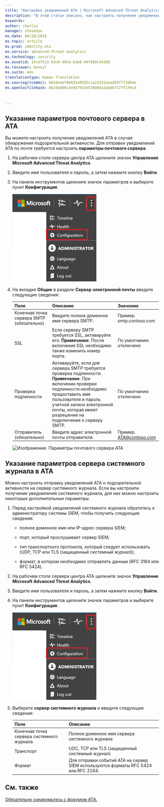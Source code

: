 ```yaml
---
title: "Настройка уведомлений ATA | Microsoft Advanced Threat Analytics"
description: "В этой статье описано, как настроить получение уведомлений ATA о подозрительной активности (по электронной почте или с помощью пересылки событий ATA)"
keywords: 
author: rkarlin
manager: stevenpo
ms.date: 04/28/2016
ms.topic: article
ms.prod: identity-ata
ms.service: advanced-threat-analytics
ms.technology: security
ms.assetid: 14cb7513-5dc8-49cb-b3e0-94f469c443dd
ms.reviewer: bennyl
ms.suite: ems
translationtype: Human Translation
ms.sourcegitcommit: 8d1dedaf86031e8585cca23241aead58f7f3db4e
ms.openlocfilehash: 66194d89c3e937923e576004a3ab4b7177f179c4


---
```


## Указание параметров почтового сервера в ATA
Вы можете настроить получение уведомлений ATA в случае обнаружения подозрительной активности. Для отправки уведомлений ATA по почте требуется настроить **параметры почтового сервера**.

1.  На рабочем столе сервера центра ATA щелкните значок **Управление Microsoft Advanced Threat Analytics**.

2.  Введите имя пользователя и пароль, а затем нажмите кнопку **Войти**.

3.  На панели инструментов щелкните значок параметров и выберите пункт **Конфигурация**.

    ![Значок параметров конфигурации ATA](media/ATA-config-icon.JPG)

4.  На вкладке **Общие** в разделе **Сервер электронной почты** введите следующие сведения:

    |Поле|Описание|Значение|
    |---------|---------------|---------|
    |Конечная точка сервера SMTP (обязательно)|Введите полное доменное имя сервера SMTP.|Пример.<br />smtp.contoso.com|
    |SSL|Если серверу SMTP требуется SSL, активируйте его. **Примечание**. После включения SSL необходимо также изменить номер порта.|По умолчанию отключено|
    |Проверка подлинности|Активируйте, если для сервера SMTP требуется проверка подлинности. **Примечание**. При включении проверки подлинности необходимо предоставить имя пользователя и пароль учетной записи электронной почты, которая имеет разрешение на подключение к серверу SMTP.|По умолчанию отключено|
    |Отправитель (обязательно)|Введите адрес электронной почты отправителя.|Пример.<br />ATA@contoso.com|
    ![Изображение. Параметры почтового сервера ATA](media/ATA-email-server.png)

## Указание параметров сервера системного журнала в ATA
Можно настроить отправку уведомлений ATA о подозрительной активности на сервер системного журнала. Если вы настроили получение уведомлений системного журнала, для них можно настроить некоторые дополнительные параметры.

1.  Перед настройкой уведомлений системного журнала обратитесь к администратору системы SIEM, чтобы получить следующие сведения:

    -   полное доменное имя или IP-адрес сервера SIEM;

    -   порт, который прослушивает сервер SIEM;

    -   тип транспортного протокола, который следует использовать (UDP, TCP или TLS (защищенный системный журнал));

    -   формат, в котором необходимо отправлять данные (RFC 3164 или RFC 5424).

2.  На рабочем столе сервера центра ATA щелкните значок **Управление Microsoft Advanced Threat Analytics**.

3.  Введите имя пользователя и пароль, а затем нажмите кнопку **Войти**.

4.  На панели инструментов щелкните значок параметров и выберите пункт **Конфигурация**.

    ![Значок параметров конфигурации ATA](media/ATA-config-icon.JPG)

5.  Выберите **сервер системного журнала** и введите следующие сведения:

    |Поле|Описание|
    |---------|---------------|
    |Конечная точка сервера системного журнала|Полное доменное имя сервера системного журнала|
    |Транспорт|UDC, TCP или TLS (защищенный системный журнал)|
    |Формат|Для отправки событий ATA на сервер SIEM используются форматы RFC 5424 или RFC 3164.|





## См. также
[Обязательно ознакомьтесь с форумом ATA.](https://social.technet.microsoft.com/Forums/security/home?forum=mata)



<!--HONumber=Jun16_HO4-->


